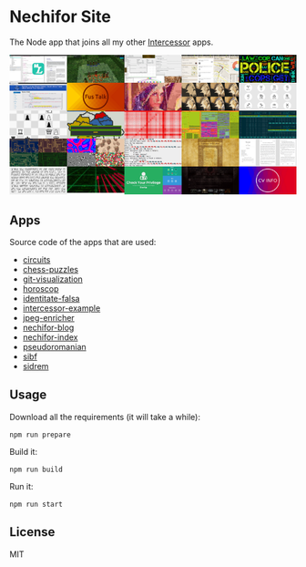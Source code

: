 # Nechifor Site

The Node app that joins all my other [Intercessor][ic] apps.

![cover image](screenshot.png)

## Apps

Source code of the apps that are used:

* [circuits](https://github.com/paul-nechifor/circuits)
* [chess-puzzles](https://github.com/paul-nechifor/chess-puzzles)
* [git-visualization](https://github.com/paul-nechifor/git-visualization)
* [horoscop](https://github.com/paul-nechifor/horoscop)
* [identitate-falsa](https://github.com/paul-nechifor/identitate-falsa)
* [intercessor-example](https://github.com/paul-nechifor/intercessor-example)
* [jpeg-enricher](https://github.com/paul-nechifor/jpeg-enricher)
* [nechifor-blog](https://github.com/paul-nechifor/nechifor-blog)
* [nechifor-index](https://github.com/paul-nechifor/nechifor-index)
* [pseudoromanian](https://github.com/paul-nechifor/pseudoromanian)
* [sibf](https://github.com/paul-nechifor/sibf)
* [sidrem](https://github.com/paul-nechifor/sidrem)

## Usage

Download all the requirements (it will take a while):

    npm run prepare

Build it:

    npm run build

Run it:

    npm run start

## License

MIT

[ic]: https://github.com/paul-nechifor/intercessor
